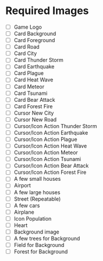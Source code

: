 # Required Images

 - [ ] Game Logo
 - [ ] Card Background
 - [ ] Card Foreground
 - [ ] Card Road
 - [ ] Card City
 - [ ] Card Thunder Storm
 - [ ] Card Earthquake
 - [ ] Card Plague
 - [ ] Card Heat Wave
 - [ ] Card Meteor
 - [ ] Card Tsunami
 - [ ] Card Bear Attack
 - [ ] Card Forest Fire
 - [ ] Cursor New City
 - [ ] Cursor New Road
 - [ ] Cursor/Icon Action Thunder Storm
 - [ ] Cursor/Icon Action Earthquake
 - [ ] Cursor/Icon Action Plague
 - [ ] Cursor/Icon Action Heat Wave
 - [ ] Cursor/Icon Action Meteor
 - [ ] Cursor/Icon Action Tsunami
 - [ ] Cursor/Icon Action Bear Attack
 - [ ] Cursor/Icon Action Forest Fire
 - [ ] A few small houses
 - [ ] Airport
 - [ ] A few large houses
 - [ ] Street (Repeatable)
 - [ ] A few cars
 - [ ] Airplane
 - [ ] Icon Population
 - [ ] Heart
 - [ ] Background image
 - [ ] A few trees for Background
 - [ ] Field for Background
 - [ ] Forest for Background

